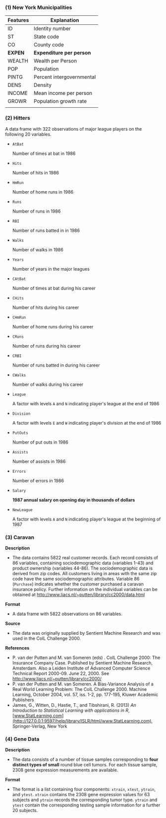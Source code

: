 

### (1) New York Municipalities



| Features  | Explanation                |
| --------- | -------------------------- |
| ID        | Identity number            |
| ST        | State code                 |
| CO        | County code                |
| **EXPEN** | **Expenditure per person** |
| WEALTH    | Wealth per Person          |
| POP       | Population                 |
| PINTG     | Percent intergovernmental  |
| DENS      | Density                    |
| INCOME    | Mean income per person     |
| GROWR     | Population growth rate     |
|           |                            |


### (2) Hitters

A data frame with 322 observations of major league players on the following 20 variables.

- `AtBat`

  Number of times at bat in 1986

- `Hits`

  Number of hits in 1986

- `HmRun`

  Number of home runs in 1986

- `Runs`

  Number of runs in 1986

- `RBI`

  Number of runs batted in in 1986

- `Walks`

  Number of walks in 1986

- `Years`

  Number of years in the major leagues

- `CAtBat`

  Number of times at bat during his career

- `CHits`

  Number of hits during his career

- `CHmRun`

  Number of home runs during his career

- `CRuns`

  Number of runs during his career

- `CRBI`

  Number of runs batted in during his career

- `CWalks`

  Number of walks during his career

- `League`

  A factor with levels `A` and `N` indicating player's league at the end of 1986

- `Division`

  A factor with levels `E` and `W` indicating player's division at the end of 1986

- `PutOuts`

  Number of put outs in 1986

- `Assists`

  Number of assists in 1986

- `Errors`

  Number of errors in 1986

- `Salary`

  **1987 annual salary on opening day in thousands of dollars**

- `NewLeague`

  A factor with levels `A` and `N` indicating player's league at the beginning of 1987

###   (3) Caravan

**Description**

- The data contains 5822 real customer records. Each record consists of 86 variables, containing sociodemographic data (variables 1-43) and product ownership (variables 44-86). The sociodemographic data is derived from zip codes. All customers living in areas with the same zip code have the same sociodemographic attributes. Variable 86 (`Purchase`) indicates whether the customer purchased a caravan insurance policy. Further information on the individual variables can be obtained at http://www.liacs.nl/~putten/library/cc2000/data.html



**Format**

- A data frame with 5822 observations on 86 variables.

**Source**

- The data was originally supplied by Sentient Machine Research and was used in the CoIL Challenge 2000.



**References**

- P. van der Putten and M. van Someren (eds) . CoIL Challenge 2000: The Insurance Company Case. Published by Sentient Machine Research, Amsterdam. Also a Leiden Institute of Advanced Computer Science Technical Report 2000-09. June 22, 2000. See http://www.liacs.nl/~putten/library/cc2000/
- P. van der Putten and M. van Someren. A Bias-Variance Analysis of a Real World Learning Problem: The CoIL Challenge 2000. Machine Learning, October 2004, vol. 57, iss. 1-2, pp. 177-195, Kluwer Academic Publishers
- James, G., Witten, D., Hastie, T., and Tibshirani, R. (2013) *An Introduction to Statistical Learning with applications in R*, [www.StatLearning.com](http://127.0.0.1:9597/help/library/ISLR/html/www.StatLearning.com), Springer-Verlag, New York



### (4) Gene Data

**Description**

- The data consists of a number of tissue samples corresponding to **four distinct types of small** round blue cell tumors. For each tissue sample, 2308 gene expression measurements are available.

**Format**

- The format is a list containing four components: `xtrain`, `xtest`, `ytrain`, and `ytest`. `xtrain` contains the 2308 gene expression values for 63 subjects and `ytrain` records the corresponding tumor type. `ytrain` and `ytest` contain the corresponding testing sample information for a further 20 subjects.

